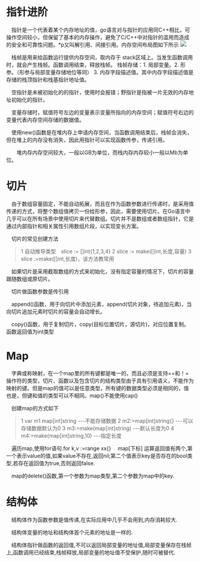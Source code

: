 # 指针进阶

&emsp;指针是一个代表着某个内存地址的值，go语言对与指针的应用同C++相比，可操作空间较小，但保留了基本的内存操作，避免了C/C++中对指针的滥用而造成的安全和可靠性问题。*p又叫解引用、间接引用。内存空间布局图如下所示
![](..\..\..\Picture\01-栈帧内存存储.png)

&emsp;栈帧是用来给函数运行提供内存空间，取内存于 stack区域上。当发生函数调用时，就会产生栈帧。函数调用结束，释放栈帧。	栈帧存储：1. 局部变量。2. 形参。（形参与局部变量存储地位等同） 3. 内存字段描述值。其中内存字段描述值是存储的栈顶指针和栈基指针地址值。

&emsp;空指针是未被初始化的的指针，使用时会报错；野指针是指被一片无效的内存地址初始化的指针。

&emsp;变量存储时，赋值符号左边的变量表示变量所指向的内存空间；赋值符号右边的变量代表内存空间存储的数据值。

&emsp;使用new()函数是在堆内存上申请内存空间，当函数调用结束后，栈帧会消失，但在堆上的内存没有消失，因此用指针可以实现函数传参，传递引用。

&emsp;&emsp;堆内存内存空间较大，一般以GB为单位，而栈内存内存较小一般以Mb为单位。

# 切片
&emsp;由于数组容量固定，不能自动拓展，而且在作为函数参数进行传递时，是采用值传递的方式，将整个数组值拷贝一份给形参，因此，需要使用切片。在Go语言中几乎可以在所有场景中使用切片来代替数组。切片并不是数组或者数组指针，它是通过内部指针和相关属性引用数组片段，以实现变长方案。

&emsp;切片的常见创建方法
>1 自动推导类型&emsp;slice := []int{1,2,3,4}
>2 slice := make([]int,长度,容量)
>3 slice :=make([]int,长度)，该方法教常用

&emsp;如果切片是采用截取数组的方式来初始化，没有指定容量的情况下，切片的容量跟随数组或原切片。

&emsp;切片做函数参数是传引用

&emsp;append()函数，用于向切片中添加元素，append(切片对象，待追加元素)，当向切片追加元素时切片的容量会自动增长。

&emsp;copy()函数，用于复制切片，copy(目标位置切片，源切片)，对应位置复制。函数返回值为int类型

# Map
&emsp;字典或称映射，在一个map里的所有键都是唯一的，而且必须是支持==和！=操作符的类型，切片、函数以及包含切片的结构类型由于具有引用语义，不能作为映射的键。但是map的值可以是任意类型，所有键的数据类型必须是相同的，值也是，但键和值的类型可以不相同。map()不能使用cap()

&emsp;创建map的方式如下
>1 var m1 map[int]string  ---不能存储数据
>2 m2:=map[int]string{}  ---可以存储数据默认为0
>3 m3:=make(map[int]string)  ---默认长度为0
>4 m4:=make(map[int]string,10)  ---指定长度

&emsp;遍历map,使用for语句.for k,v :=range xx{}
&emsp;map[下标] 运算返回值有两个,第一个表示value的值,如果value不存在,返回nil;第二个值表示key是否存在的bool类型,若存在返回值为true,否则返回false.

&emsp;map的delete()函数,第一个参数为map类型,第二个参数为map中的key.

# 结构体
&emsp;结构体作为函数参数是值传递,在实际应用中几乎不会用到,内存消耗较大.

&emsp;结构体变量的地址和结构体首个元素的地址是一样的.

&emsp;结构体指针做函数的返回值,不可以返回局部变量的地址值,局部变量保存在栈帧上,函数调用已经结束,栈帧释放,局部变量的地址值不受保护,随时可被替代.
